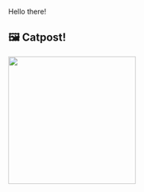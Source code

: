 Hello there!



## 🖼️ Catpost!

<sub>
    <img src="https://cdn2.thecatapi.com/images/t7xCFU8-u.jpg" height="256">
</sub>

